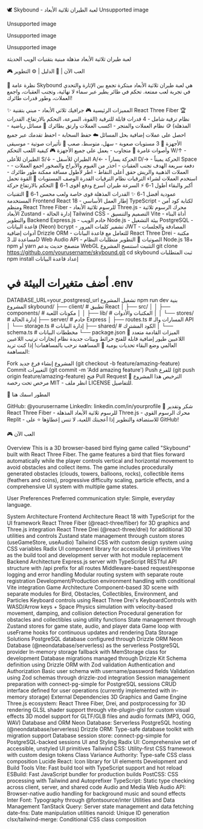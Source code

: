 🕊️ Skybound - لعبة الطيران ثلاثية الأبعاد
Unsupported image
 
Unsupported image
 
Unsupported image
 
Unsupported image

لعبة طيران ثلاثية الأبعاد مذهلة مبنية بتقنيات الويب الحديثة

🎮 العب الآن | 📖 الدليل | ⚙️ التطوير

🌟 نظرة عامة
Skybound هي لعبة طيران ثلاثية الأبعاد مبتكرة تجمع بين الإثارة والتحدي في تجربة لعب ممتعة. تحكم في طائر يطير عبر سماء لا نهائية، وتجنب العقبات، واجمع العملات، وطور قدرات طائرك!

✨ المميزات الرئيسية
🎮 جرافيك ثلاثي الأبعاد - مبني بتقنية React Three Fiber
🏆 نظام ترقية شامل - 4 قدرات قابلة للترقية (القوة، السرعة، التحكم بالارتفاع، القدرات المذهلة)
🪙 نظام العملات والمتجر - اكسب العملات وارتق بطائرك
🧮 مسائل رياضية - احصل على عملات إضافية بحل المسائل
☁️ حفظ السحابة - احفظ تقدمك عبر جميع الأجهزة
🎯 3 مستويات صعوبة - سهل، متوسط، صعب
🎵 تأثيرات صوتية - موسيقى وأصوات غامرة
📱 متجاوب - يعمل على جميع الأجهزة
🎮 كيفية اللعب
التحكم
W/↑ - الطيران للأعلى
S/↓ - الطيران للأسفل
A/← - الحركة يساراً
D/→ - الحركة يميناً
Space - دفعة سريعة
الهدف
تجنب العقبات - احذر من الغيوم والأبراج والصخور
اجمع العملات - العملات الذهبية والريش
حقق أعلى النقاط - اطر لأطول مسافة ممكنة
طور طائرك - استخدم العملات لشراء الترقيات
نظام الترقيات
القدرة	الوصف	المستويات
💪 القوة	تحمل أكبر والبقاء أطول	1-6
⚡ السرعة	طيران أسرع ودفع أقوى	1-6
📏 التحكم بالارتفاع	حركة عمودية أفضل	1-6
✨ القدرات المذهلة	قوى خاصة ولعب محسن	1-6
🔧 التقنيات المستخدمة
Frontend
React 18 - إطار العمل الأساسي
TypeScript - لكتابة كود آمن ومنظم
React Three Fiber - للرسوم ثلاثية الأبعاد
Three.js - محرك الرسوم ثلاثية الأبعاد
Zustand - إدارة الحالة
Tailwind CSS - التصميم والتنسيق
Vite - أداة البناء والتطوير
Backend
Express.js - خادم الويب
Node.js - بيئة التشغيل
PostgreSQL - قاعدة البيانات (Neon)
bcrypt - تشفير كلمات المرور
JWT - المصادقة والجلسات
أدوات إضافية
Drizzle ORM - للتعامل مع قاعدة البيانات
React Three Drei - مكتبة مساعدة للـ 3D
Web Audio API - الصوتيات
🚀 التطوير
متطلبات النظام
Node.js 18+
npm أو yarn
متصفح حديث يدعم WebGL
التثبيت
استنسخ المشروع
git clone https://github.com/yourusername/skybound.git
cd skybound
ثبت المتطلبات
npm install
إعداد قاعدة البيانات
# أضف متغيرات البيئة في .env
DATABASE_URL=your_postgresql_url
تشغيل المشروع
npm run dev
بنية المشروع
skybound/
├── client/           # تطبيق React
│   ├── src/
│   │   ├── components/   # مكونات اللعبة
│   │   ├── lib/         # المكتبات والأدوات
│   │   └── stores/      # إدارة الحالة
├── server/           # خادم Express
│   ├── routes.ts     # المسارات والـ API
│   └── storage.ts    # إدارة البيانات
├── shared/          # الكود المشترك
│   └── schema.ts    # مخططات البيانات
└── package.json
🎯 الميزات القادمة
 متعدد اللاعبين
 طيور إضافية قابلة للفتح
 خرائط وبيئات جديدة
 نظام إنجازات
 ترتيب اللاعبين العالمي
 وضع البقاء
 تحديات يومية
🤝 المساهمة
نرحب بالمساهمات! إذا كنت تريد المساهمة:

Fork المشروع
إنشاء فرع جديد (git checkout -b feature/amazing-feature)
Commit التغييرات (git commit -m 'Add amazing feature')
Push للفرع (git push origin feature/amazing-feature)
فتح Pull Request
📝 الترخيص
هذا المشروع مرخص تحت رخصة MIT - انظر ملف LICENSE للتفاصيل.

👤 المطور
اسمك هنا

GitHub: @yourusername
LinkedIn: linkedin.com/in/yourprofile
🙏 شكر وتقدير
React Three Fiber - للرسوم ثلاثية الأبعاد المذهلة
Three.js - محرك الرسوم القوي
Replit - للاستضافة والتطوير
إذا أعجبتك اللعبة، لا تنس إعطاؤها ⭐ على GitHub!

🎮 العب الآن

Overview
This is a 3D browser-based bird flying game called "Skybound" built with React Three Fiber. The game features a bird that flies forward automatically while the player controls vertical and horizontal movement to avoid obstacles and collect items. The game includes procedurally generated obstacles (clouds, towers, balloons, rocks), collectible items (feathers and coins), progressive difficulty scaling, particle effects, and a comprehensive UI system with multiple game states.

User Preferences
Preferred communication style: Simple, everyday language.

System Architecture
Frontend Architecture
React 18 with TypeScript for the UI framework
React Three Fiber (@react-three/fiber) for 3D graphics and Three.js integration
React Three Drei (@react-three/drei) for additional 3D utilities and controls
Zustand state management through custom stores (useGameStore, useAudio)
Tailwind CSS with custom design system using CSS variables
Radix UI component library for accessible UI primitives
Vite as the build tool and development server with hot module replacement
Backend Architecture
Express.js server with TypeScript
RESTful API structure with /api prefix for all routes
Middleware-based request/response logging and error handling
Modular routing system with separate route registration
Development/Production environment handling with conditional Vite integration
Game Architecture
Component-based 3D scene with separate modules for Bird, Obstacles, Collectibles, Environment, and Particles
Keyboard controls using React Three Drei's KeyboardControls with WASD/Arrow keys + Space
Physics simulation with velocity-based movement, damping, and collision detection
Procedural generation for obstacles and collectibles using utility functions
State management through Zustand stores for game state, audio, and player data
Game loop with useFrame hooks for continuous updates and rendering
Data Storage Solutions
PostgreSQL database configured through Drizzle ORM
Neon Database (@neondatabase/serverless) as the serverless PostgreSQL provider
In-memory storage fallback with MemStorage class for development
Database migrations managed through Drizzle Kit
Schema definition using Drizzle ORM with Zod validation
Authentication and Authorization
Basic user schema with username/password fields
Validation using Zod schemas through drizzle-zod integration
Session management preparation with connect-pg-simple for PostgreSQL sessions
CRUD interface defined for user operations (currently implemented with in-memory storage)
External Dependencies
3D Graphics and Game Engine
Three.js ecosystem: React Three Fiber, Drei, and postprocessing for 3D rendering
GLSL shader support through vite-plugin-glsl for custom visual effects
3D model support for GLTF/GLB files and audio formats (MP3, OGG, WAV)
Database and ORM
Neon Database: Serverless PostgreSQL hosting (@neondatabase/serverless)
Drizzle ORM: Type-safe database toolkit with migration support
Database session store: connect-pg-simple for PostgreSQL-backed sessions
UI and Styling
Radix UI: Comprehensive set of accessible, unstyled UI primitives
Tailwind CSS: Utility-first CSS framework with custom design tokens
Class Variance Authority: Type-safe CSS class composition
Lucide React: Icon library for UI elements
Development and Build Tools
Vite: Fast build tool with TypeScript support and hot reload
ESBuild: Fast JavaScript bundler for production builds
PostCSS: CSS processing with Tailwind and Autoprefixer
TypeScript: Static type checking across client, server, and shared code
Audio and Media
Web Audio API: Browser-native audio handling for background music and sound effects
Inter Font: Typography through @fontsource/inter
Utilities and Data Management
TanStack Query: Server state management and data fetching
date-fns: Date manipulation utilities
nanoid: Unique ID generation
clsx/tailwind-merge: Conditional CSS class composition

